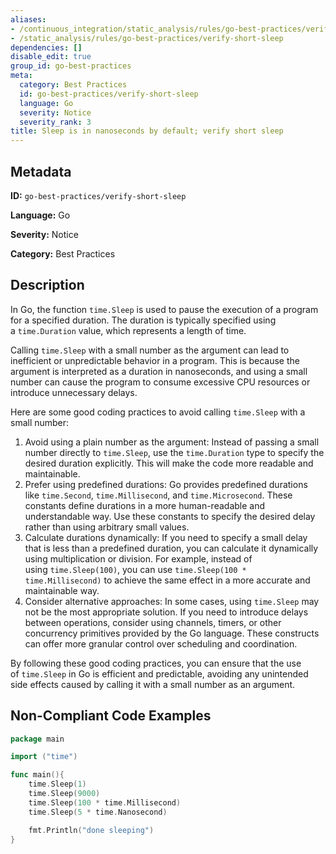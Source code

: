```yaml
---
aliases:
- /continuous_integration/static_analysis/rules/go-best-practices/verify-short-sleep
- /static_analysis/rules/go-best-practices/verify-short-sleep
dependencies: []
disable_edit: true
group_id: go-best-practices
meta:
  category: Best Practices
  id: go-best-practices/verify-short-sleep
  language: Go
  severity: Notice
  severity_rank: 3
title: Sleep is in nanoseconds by default; verify short sleep
---
```

<!--  SOURCED FROM https://github.com/DataDog/datadog-static-analyzer-rule-docs -->


## Metadata
**ID:** `go-best-practices/verify-short-sleep`

**Language:** Go

**Severity:** Notice

**Category:** Best Practices

## Description
In Go, the function `time.Sleep` is used to pause the execution of a program for a specified duration. The duration is typically specified using a `time.Duration` value, which represents a length of time.

Calling `time.Sleep` with a small number as the argument can lead to inefficient or unpredictable behavior in a program. This is because the argument is interpreted as a duration in nanoseconds, and using a small number can cause the program to consume excessive CPU resources or introduce unnecessary delays.

Here are some good coding practices to avoid calling `time.Sleep` with a small number:

1.  Avoid using a plain number as the argument: Instead of passing a small number directly to `time.Sleep`, use the `time.Duration` type to specify the desired duration explicitly. This will make the code more readable and maintainable.
2.  Prefer using predefined durations: Go provides predefined durations like `time.Second`, `time.Millisecond`, and `time.Microsecond`. These constants define durations in a more human-readable and understandable way. Use these constants to specify the desired delay rather than using arbitrary small values.
3.  Calculate durations dynamically: If you need to specify a small delay that is less than a predefined duration, you can calculate it dynamically using multiplication or division. For example, instead of using `time.Sleep(100)`, you can use `time.Sleep(100 * time.Millisecond)` to achieve the same effect in a more accurate and maintainable way.
4.  Consider alternative approaches: In some cases, using `time.Sleep` may not be the most appropriate solution. If you need to introduce delays between operations, consider using channels, timers, or other concurrency primitives provided by the Go language. These constructs can offer more granular control over scheduling and coordination.

By following these good coding practices, you can ensure that the use of `time.Sleep` in Go is efficient and predictable, avoiding any unintended side effects caused by calling it with a small number as an argument.


## Non-Compliant Code Examples
```go
package main

import ("time")

func main(){
    time.Sleep(1)
    time.Sleep(9000)
    time.Sleep(100 * time.Millisecond)
    time.Sleep(5 * time.Nanosecond)

    fmt.Println("done sleeping")
}
```

